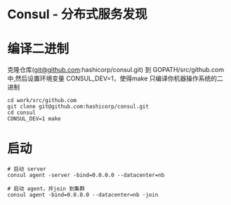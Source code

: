 # Consul - 分布式服务发现

# 编译二进制

克隆仓库(git@github.com:hashicorp/consul.git) 到 GOPATH/src/github.com 中,然后设置环境变量 CONSUL_DEV=1，使得make 只编译你机器操作系统的二进制

```shell
cd work/src/github.com
git clone git@github.com:hashicorp/consul.git
cd consul
CONSUL_DEV=1 make
```

# 启动

```shell
# 启动 server
consul agent -server -bind=0.0.0.0 --datacenter=nb

# 启动 agent，并join 到集群
consul agent -bind=0.0.0.0 --datacenter=nb -join
```

